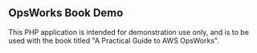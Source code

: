 <h2>OpsWorks Book Demo</h2>

This PHP application is intended for demonstration use only, and is to be used with the book titled "A Practical Guide to AWS OpsWorks".
